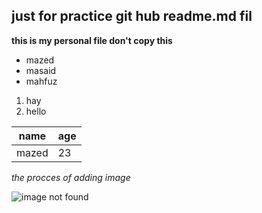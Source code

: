 ## just for practice git hub readme.md fil
**this is my personal file don't copy this**
 
 - mazed
 - masaid
- mahfuz
1. hay
2. hello
 
 name | age
|------|----|
 mazed | 23
 
_the procces of adding image_

 ![image not found](/image/backg.JPG)
